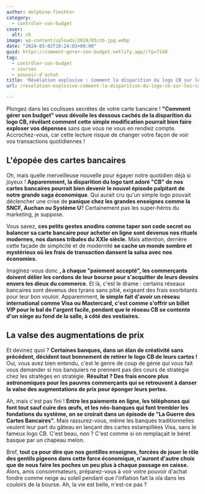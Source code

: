 ```yaml
---
author: delphine.fiechter
category:
  - contrôler-son-budget
cover:
  alt: cb
image: wp-content/uploads/2024/03/cb-jpg.webp
date: "2024-03-02T10:24:03+00:00"
guid: https://comment-gerer-son-budget.netlify.app//?p=7148
tag:
  - contrôler-son-budget
  - courses
  - pouvoir-d'achat
title: 'Révélation explosive : Comment la disparition du logo CB sur les cartes bancaires va faire grimper vos factures sans que vous ne le remarquiez !'
url: /revelation-explosive-comment-la-disparition-du-logo-cb-sur-les-cartes-bancaires-va-faire-grimper-vos-factures-sans-que-vous-ne-le-remarquiez/

---
```

Plongez dans les coulisses secrètes de votre carte bancaire ! **"Comment gérer son budget" vous dévoile les dessous cachés de la disparition du logo CB, révélant comment cette simple modification pourrait bien faire exploser vos dépenses** sans que vous ne vous en rendiez compte. Accrochez-vous, car cette lecture risque de changer votre façon de voir vos transactions quotidiennes !

## **L'épopée des cartes bancaires**

Oh, mais quelle merveilleuse nouvelle pour égayer notre quotidien déjà si joyeux ! **Apparemment, la disparition du logo tant adoré "CB" de nos cartes bancaires pourrait bien devenir le nouvel épisode palpitant de notre grande saga économique**. Qui aurait cru qu'un simple logo pouvait déclencher une crise de **panique chez les grandes enseignes comme la SNCF, Auchan ou Système U**? Certainement pas les super-héros du marketing, je suppose.

Vous savez, **ces petits gestes anodins comme taper son code secret ou balancer sa carte bancaire pour acheter en ligne sont devenus nos rituels modernes, nos danses tribales du XXIe siècle.** Mais attention, derrière cette façade de simplicité et de modernité **se cache un monde sombre et mystérieux où les frais de transaction dansent la salsa avec nos économies.**

Imaginez-vous donc **, à chaque "paiement accepté", les commerçants doivent délier les cordons de leur bourse pour s'acquitter de leurs devoirs envers les dieux du commerce.** Et là, c'est le drame : certains réseaux bancaires sont devenus des tyrans sans pitié, exigeant des frais exorbitants pour leur bon vouloir. Apparemment, **le simple fait d'avoir un réseau international comme Visa ou Mastercard, c'est comme s'offrir un billet VIP pour le bal de l'argent facile, pendant que le réseau CB se contente d'un siège au fond de la salle, à côté des vestiaires.**

## **La valse des augmentations de prix**

Et devinez quoi ? **Certaines banques, dans un élan de créativité sans précédent, décident tout bonnement de retirer le logo CB de leurs cartes !** Oui, vous avez bien entendu, c'est le genre de coup de génie qui vous fait vous demander si nos banquiers ne prennent pas des cours de stratégie chez les stratèges en stratégie. **Résultat ? Des frais encore plus astronomiques pour les pauvres commerçants qui se retrouvent à danser la valse des augmentations de prix pour éponger leurs pertes.**

Ah, mais c'est pas fini ! **Entre les paiements en ligne, les téléphones qui font tout sauf cuire des œufs, et les néo-banques qui font trembler les fondations du système, on se croirait dans un épisode de "La Guerre des Cartes Bancaires".** Mais rassurez-vous, même les banques traditionnelles veulent leur part du gâteau en lançant des cartes estampillées Visa, sans le fameux logo CB. C'est beau, non ? C'est comme si on remplaçait le béret basque par un chapeau melon.

Bref, **tout ça pour dire que nos gentilles enseignes, forcées de jouer le rôle des gentils pigeons dans cette farce économique, n'auront d'autre choix que de nous faire les poches un peu plus à chaque passage en caisse.** Alors, amis consommateurs, préparez-vous à voir votre pouvoir d'achat fondre comme neige au soleil pendant que l'inflation fait la ola dans les couloirs de la bourse. Ah, la vie est belle, n'est-ce pas ?
